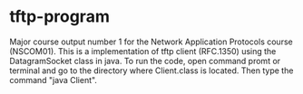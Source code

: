 # tftp-program
Major course output number 1 for the Network Application Protocols course (NSCOM01). This is a implementation of tftp client (RFC.1350) using the DatagramSocket class in java. To run the code, open command promt or terminal and go to the directory where Client.class is located. Then type the command "java Client".
